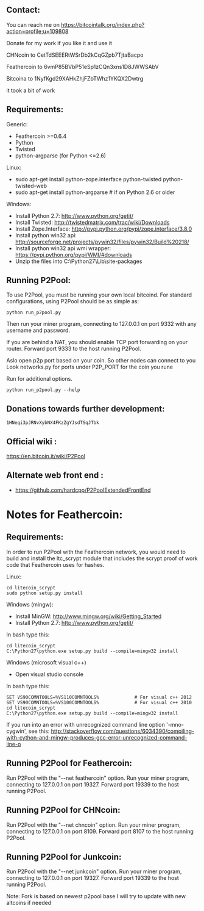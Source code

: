 Contact:
-------------------------
You can reach me on
https://bitcointalk.org/index.php?action=profile;u=109808

Donate for my work if you like it and use it

CHNcoin to CetTdSEEERtWSrDb2kCqGZpb7TjtaBacpo

Feathercoin to 6vmP85BVbP51eSp1zCQn3xns1D8JWWSAbV

Bitcoina to 1NyfKgd29XAHkZhjFZbTWhz1YKQX2Dwtrg

it took a bit of work

Requirements:
-------------------------
Generic:
* Feathercoin >=0.6.4
* Python
* Twisted
* python-argparse (for Python <=2.6)

Linux:
* sudo apt-get install python-zope.interface python-twisted python-twisted-web
* sudo apt-get install python-argparse # if on Python 2.6 or older

Windows:
* Install Python 2.7: http://www.python.org/getit/
* Install Twisted: http://twistedmatrix.com/trac/wiki/Downloads
* Install Zope.Interface: http://pypi.python.org/pypi/zope.interface/3.8.0
* Install python win32 api: http://sourceforge.net/projects/pywin32/files/pywin32/Build%20218/
* Install python win32 api wmi wrapper: https://pypi.python.org/pypi/WMI/#downloads
* Unzip the files into C:\Python27\Lib\site-packages

Running P2Pool:
-------------------------
To use P2Pool, you must be running your own local bitcoind. For standard
configurations, using P2Pool should be as simple as:

    python run_p2pool.py

Then run your miner program, connecting to 127.0.0.1 on port 9332 with any
username and password.

If you are behind a NAT, you should enable TCP port forwarding on your
router. Forward port 9333 to the host running P2Pool.

Aslo open p2p port based on your coin.
So other nodes can connect to you
Look networks.py for ports under P2P_PORT for the coin you rune

Run for additional options.

    python run_p2pool.py --help

Donations towards further development:
-------------------------
    1HNeqi3pJRNvXybNX4FKzZgYJsdTSqJTbk

Official wiki :
-------------------------
https://en.bitcoin.it/wiki/P2Pool

Alternate web front end :
-------------------------
* https://github.com/hardcpp/P2PoolExtendedFrontEnd

Notes for Feathercoin:
=========================
Requirements:
-------------------------
In order to run P2Pool with the Feathercoin network, you would need to build and install the
ltc_scrypt module that includes the scrypt proof of work code that Feathercoin uses for hashes.

Linux:

    cd litecoin_scrypt
    sudo python setup.py install

Windows (mingw):
* Install MinGW: http://www.mingw.org/wiki/Getting_Started
* Install Python 2.7: http://www.python.org/getit/

In bash type this:

    cd litecoin_scrypt
    C:\Python27\python.exe setup.py build --compile=mingw32 install

Windows (microsoft visual c++)
* Open visual studio console

In bash type this:

    SET VS90COMNTOOLS=%VS110COMNTOOLS%	           # For visual c++ 2012
    SET VS90COMNTOOLS=%VS100COMNTOOLS%             # For visual c++ 2010
    cd litecoin_scrypt
    C:\Python27\python.exe setup.py build --compile=mingw32 install
	
If you run into an error with unrecognized command line option '-mno-cygwin', see this:
http://stackoverflow.com/questions/6034390/compiling-with-cython-and-mingw-produces-gcc-error-unrecognized-command-line-o

Running P2Pool for Feathercoin:
-------------------------
Run P2Pool with the "--net feathercoin" option.
Run your miner program, connecting to 127.0.0.1 on port 19327.
Forward port 19339 to the host running P2Pool.

Running P2Pool for CHNcoin:
-------------------------
Run P2Pool with the "--net chncoin" option.
Run your miner program, connecting to 127.0.0.1 on port 8109.
Forward port 8107 to the host running P2Pool.

Running P2Pool for Junkcoin:
-------------------------
Run P2Pool with the "--net junkcoin" option. 
Run your miner program, connecting to 127.0.0.1 on port 19327. 
Forward port 19339 to the host running P2Pool.

Note: Fork is based on newest p2pool base
I will try to update with new altcoins if needed




